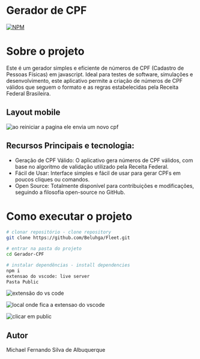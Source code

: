 # Gerador de CPF

[![NPM](https://img.shields.io/npm/l/react)](hhttps://github.com/Beluhga/AppTest-paraEstudo/blob/main/LICENSE) 

# Sobre o projeto
Este é um gerador simples e eficiente de números de CPF (Cadastro de Pessoas Físicas) em javascript. Ideal para testes de software, simulações e desenvolvimento, este aplicativo permite a criação de números de CPF válidos que seguem o formato e as regras estabelecidas pela Receita Federal Brasileira.
## Layout mobile
![ao reiniciar a pagina ele envia um novo cpf](https://github.com/user-attachments/assets/888d8c5d-85f7-483d-abc9-4f59b7c9e196)

## Recursos Principais e tecnologia:

- Geração de CPF Válido: O aplicativo gera números de CPF válidos, com base no algoritmo de validação utilizado pela Receita Federal.
- Fácil de Usar: Interface simples e fácil de usar para gerar CPFs em poucos cliques ou comandos.
- Open Source: Totalmente disponível para contribuições e modificações, seguindo a filosofia open-source no GitHub.

# Como executar o projeto

```bash
# clonar repositório - clone repository
git clone https://github.com/Beluhga/Fleet.git

# entrar na pasta do projeto
cd Gerador-CPF

# instalar dependências - install dependencies
npm i
extensao do vscode: live server
Pasta Public
```

![extensão do vs code](https://github.com/user-attachments/assets/b63fe2a1-b43a-421d-8caa-9f7276263cca)

![local onde fica a extensao do vscode](https://github.com/user-attachments/assets/a70819c1-49da-4cb2-97ab-e0873da7c1d9)

![clicar em public](https://github.com/user-attachments/assets/d6b2beae-e6f3-49f5-8e74-af773829610d)


## Autor

Michael Fernando Silva de Albuquerque

